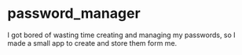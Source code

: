 # password_manager
I got bored of wasting time creating and managing my passwords, so I made a small app to create and store them form me.

